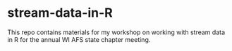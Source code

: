 # stream-data-in-R

This repo contains materials for my workshop on working with stream data in R for the annual WI AFS state chapter meeting. 
